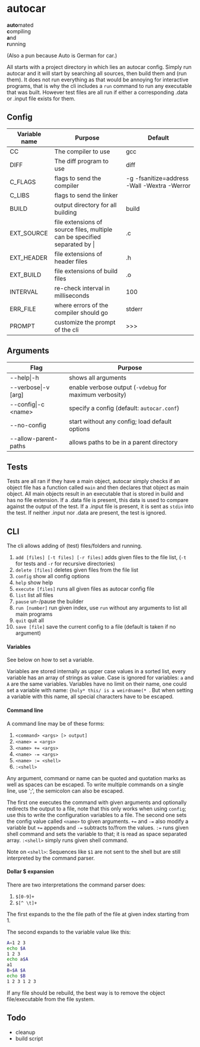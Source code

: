 # autocar

**auto**mated<br>
**c**ompiling<br>
**a**nd<br>
**r**unning<br>

(Also a pun because Auto is German for car.)

All starts with a project directory in which lies an autocar config. Simply run
autocar and it will start by searching all sources, then build them and (run
them). It does not run everything as that would be annoying for interactive
programs, that is why the cli includes a `run` command to run any executable
that was built. However test files are all run if either a corresponding .data
or .input file exists for them.

## Config

| Variable name | Purpose | Default |
| ------------- | ------- | ------- |
| CC | The compiler to use | gcc |
| DIFF | The diff program to use | diff |
| C\_FLAGS | flags to send the compiler | -g -fsanitize=address -Wall -Wextra -Werror |
| C\_LIBS | flags to send the linker | |
| BUILD | output directory for all building | build |
| EXT\_SOURCE | file extensions of source files, multiple can be specified separated by \| | .c |
| EXT\_HEADER | file extensions of header files | .h |
| EXT\_BUILD | file extensions of build files | .o |
| INTERVAL | re-check interval in milliseconds | 100 |
| ERR\_FILE | where errors of the compiler should go | stderr |
| PROMPT | customize the prompt of the cli | >>>  |

## Arguments

| Flag | Purpose |
| ---- | ------- |
|--help\|-h | shows all arguments |
|--verbose\|-v [arg] | enable verbose output (`-vdebug` for maximum verbosity) |
|--config\|-c \<name\> | specify a config (default: `autocar.conf`) |
|--no-config | start without any config; load default options |
|--allow-parent-paths | allows paths to be in a parent directory |

## Tests

Tests are all ran if they have a main object, autocar simply checks if an object
file has a function called `main` and then declares that object as main object.
All main objects result in an executable that is stored in build and has no file
extension. If a .data file is present, this data is used to compare against the
output of the test. If a .input file is present, it is sent as `stdin` into the
test. If neither .input nor .data are present, the test is ignored.

## CLI

The cli allows adding of (test) files/folders and running.

1. `add [files] [-t files] [-r files]` adds given files to the file list, (`-t` for tests and `-r` for recursive directories)
2. `delete [files]` deletes given files from the file list
3. `config` show all config options
4. `help` show help
5. `execute [files]` runs all given files as autocar config file
6. `list` list all files
7. `pause` un-/pause the builder
8. `run [number]` run given index, use `run` without any arguments to list all
   main programs
9. `quit` quit all
10. `save [file]` save the current config to a file (default is taken if no argument)


#### Variables

See below on how to set a variable.

Variables are stored internally as upper case values in a sorted list, every
variable has an array of strings as value. Case is ignored for variables:
`a` and `A` are the same variables. Variables have no limit on their name, one
could set a variable with name: `{holy* this/ is a weirdname(* `. But when
setting a variable with this name, all special characters have to be escaped.

#### Command line

A command line may be of these forms:
1. `<command> <args> [> output]`
2. `<name> = <args>`
3. `<name> += <args>`
4. `<name> -= <args>`
5. `<name> := <shell>`
6. `:<shell>`

Any argument, command or name can be quoted and quotation marks as well as
spaces can be escaped. To write multiple commands on a single line, use ';', the
semicolon can also be escaped.

The first one executes the command with given arguments and optionally redirects
the output to a file, note that this only works when using `config`; use this to
write the configuration variables to a file. The second one sets the config
value called `<name>` to given arguments. `+=` and `-=` also modify a variable
but `+=` appends and `-=` subtracts to/from the values. `:=` runs given shell
command and sets the variable to that; it is read as space separated array.
`:<shell>` simply runs given shell command.

Note on `<shell>`:
Sequences like `$1` are not sent to the shell but are still interpreted by the
command parser.

#### Dollar $ expansion

There are two interpretations the command parser does:
1. `$[0-9]+`
2. `$[^ \t]+`

The first expands to the the file path of the file at given index starting from
1.

The second expands to the variable value like this:
```sh
A=1 2 3
echo $A
1 2 3
echo a$A
a1
B=$A $A
echo $B
1 2 3 1 2 3
```

If any file should be rebuild, the best way is to remove the object
file/executable from the file system.

## Todo

- cleanup
- build script

